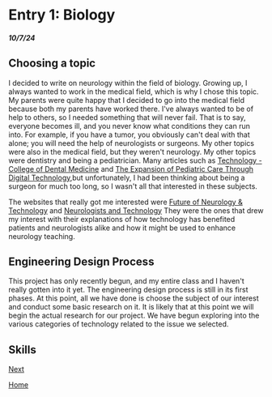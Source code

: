 # Entry 1: Biology 
##### 10/7/24

## Choosing a topic  
I decided to write on neurology within the field of biology. Growing up, I always wanted to work in the medical field, which is why I chose this topic. My parents were quite happy that I decided to go into the medical field because both my parents have worked there. I've always wanted to be of help to others, so I needed something that will never fail. That is to say, everyone becomes ill, and you never know what conditions they can run into. For example, if you have a tumor, you obviously can't deal with that alone; you will need the help of neurologists or surgeons. My other topics were also in the medical field, but they weren't neurology. My other topics were dentistry and being a pediatrician. Many articles such as [Technology - College of Dental Medicine](https://www.dental.columbia.edu/research/research-centers/center-precision-dental-medicine/technology) and [The Expansion of Pediatric Care Through Digital Technology](https://www.ncbi.nlm.nih.gov/pmc/articles/PMC8487230/),but unfortunately, I had been thinking about being a surgeon for much too long, so I wasn't all that interested in these subjects.

The websites that really got me interested were [Future of Neurology & Technology](https://www.neurology.org/doi/10.1212/WNL.0000000000012413) and [Neurologists and Technology](https://www.ncbi.nlm.nih.gov/pmc/articles/PMC5765950/) They were the ones that drew my interest with their explanations of how technology has benefited patients and neurologists alike and how it might be used to enhance neurology teaching.

## Engineering Design Process
This project has only recently begun, and my entire class and I haven't really gotten into it yet. The engineering design process is still in its first phases. At this point, all we have done is choose the subject of our interest and conduct some basic research on it. It is likely that at this point we will begin the actual research for our project. We have begun exploring into the various categories of technology related to the issue we selected.  
## Skills 
[Next](entry02.md)

[Home](../README.md)
